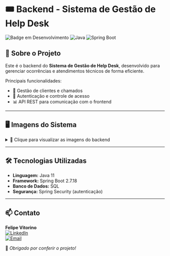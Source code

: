 # 🎟️ Backend - Sistema de Gestão de Help Desk  

![Badge em Desenvolvimento](https://img.shields.io/badge/Status-Em%20Desenvolvimento-yellow)
![Java](https://img.shields.io/badge/Java-11-blue)
![Spring Boot](https://img.shields.io/badge/Spring%20Boot-2.7.18-green)

## 🚀 Sobre o Projeto  
Este é o backend do **Sistema de Gestão de Help Desk**, desenvolvido para gerenciar ocorrências e atendimentos técnicos de forma eficiente.  

Principais funcionalidades:  
- 🏢 Gestão de clientes e chamados  
- 🔐 Autenticação e controle de acesso  
- 📊 API REST para comunicação com o frontend  

---

## 🖥️ Imagens do Sistema  

<details>
  <summary>📸 Clique para visualizar as imagens do backend</summary>

  ### 🔑 Tela de Login  
  ![Tela de Login](https://github.com/user-attachments/assets/385be445-e6e2-4939-b621-59316621264f)

  ### 👨‍💻 Listagem de Técnicos  
  ![Listagem de Técnicos](https://github.com/user-attachments/assets/8233d1a0-e145-4446-a7df-accace361af7)

  ### 📋 Listagem de Chamados  
  ![Listagem de Chamados](https://github.com/user-attachments/assets/04135ccd-3b92-4408-8e6d-60a457d789db)

  ### 🆕 Criar Chamado  
  ![Criar Chamado](https://github.com/user-attachments/assets/61db71b8-3bad-4f6d-9257-501c6c2fbfa8)

</details>

---

## 🛠️ Tecnologias Utilizadas  
- **Linguagem:** Java 11  
- **Framework:** Spring Boot 2.7.18  
- **Banco de Dados:** SQL  
- **Segurança:** Spring Security (autenticação)  

---

## 📫 Contato  
**Felipe Vitorino**  
[![LinkedIn](https://img.shields.io/badge/LinkedIn-000?style=for-the-badge&logo=linkedin&logoColor=0A66C2)](https://www.linkedin.com/in/devfelipevitorino/)  
[![Email](https://img.shields.io/badge/Email-000?style=for-the-badge&logo=gmail&logoColor=red)](mailto:devfelipevitorino@gmail.com)  

🚀 *Obrigado por conferir o projeto!*
